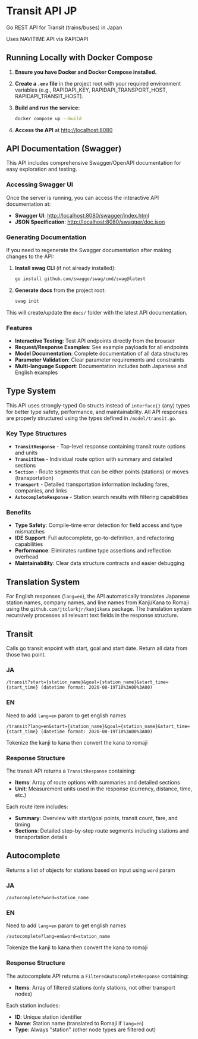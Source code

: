 # Transit API JP

Go REST API for Transit (trains/buses) in Japan

Uses NAVITIME API via RAPIDAPI

## Running Locally with Docker Compose

1. **Ensure you have Docker and Docker Compose installed.**

2. **Create a `.env` file** in the project root with your required environment variables (e.g., RAPIDAPI_KEY, RAPIDAPI_TRANSPORT_HOST, RAPIDAPI_TRANSIT_HOST).

3. **Build and run the service:**

   ```sh
   docker compose up --build
   ```

4. **Access the API** at [http://localhost:8080](http://localhost:8080)

## API Documentation (Swagger)

This API includes comprehensive Swagger/OpenAPI documentation for easy exploration and testing.

### Accessing Swagger UI

Once the server is running, you can access the interactive API documentation at:

- **Swagger UI**: [http://localhost:8080/swagger/index.html](http://localhost:8080/swagger/index.html)
- **JSON Specification**: [http://localhost:8080/swagger/doc.json](http://localhost:8080/swagger/doc.json)

### Generating Documentation

If you need to regenerate the Swagger documentation after making changes to the API:

1. **Install swag CLI** (if not already installed):
   ```sh
   go install github.com/swaggo/swag/cmd/swag@latest
   ```

2. **Generate docs** from the project root:
   ```sh
   swag init
   ```

This will create/update the `docs/` folder with the latest API documentation.

### Features

- **Interactive Testing**: Test API endpoints directly from the browser
- **Request/Response Examples**: See example payloads for all endpoints
- **Model Documentation**: Complete documentation of all data structures
- **Parameter Validation**: Clear parameter requirements and constraints
- **Multi-language Support**: Documentation includes both Japanese and English examples

## Type System

This API uses strongly-typed Go structs instead of `interface{}` (any) types for better type safety, performance, and maintainability. All API responses are properly structured using the types defined in `/model/transit.go`.

### Key Type Structures

- **`TransitResponse`** - Top-level response containing transit route options and units
- **`TransitItem`** - Individual route option with summary and detailed sections
- **`Section`** - Route segments that can be either points (stations) or moves (transportation)
- **`Transport`** - Detailed transportation information including fares, companies, and links
- **`AutocompleteResponse`** - Station search results with filtering capabilities

### Benefits

- **Type Safety**: Compile-time error detection for field access and type mismatches
- **IDE Support**: Full autocomplete, go-to-definition, and refactoring capabilities
- **Performance**: Eliminates runtime type assertions and reflection overhead
- **Maintainability**: Clear data structure contracts and easier debugging

## Translation System

For English responses (`lang=en`), the API automatically translates Japanese station names, company names, and line names from Kanji/Kana to Romaji using the `github.com/jtclarkjr/kanjikana` package. The translation system recursively processes all relevant text fields in the response structure.

## Transit

Calls go transit enpoint with start, goal and start date. Return all data from those two point.

### JA

`/transit?start={station_name}&goal={station_name}&start_time={start_time} (datetime format: 2020-08-19T10%3A00%3A00)`

### EN

Need to add `lang=en` param to get english names

`/transit?lang=en&start={station_name}&goal={station_name}&start_time={start_time} (datetime format: 2020-08-19T10%3A00%3A00)`

Tokenize the kanji to kana then convert the kana to romaji

### Response Structure

The transit API returns a `TransitResponse` containing:

- **Items**: Array of route options with summaries and detailed sections
- **Unit**: Measurement units used in the response (currency, distance, time, etc.)

Each route item includes:

- **Summary**: Overview with start/goal points, transit count, fare, and timing
- **Sections**: Detailed step-by-step route segments including stations and transportation details

## Autocomplete

Returns a list of objects for stations based on input using `word` param

### JA

`/autocomplete?word=station_name`

### EN

Need to add `lang=en` param to get english names

`/autocomplete?lang=en&word=station_name`

Tokenize the kanji to kana then convert the kana to romaji

### Response Structure

The autocomplete API returns a `FilteredAutocompleteResponse` containing:

- **Items**: Array of filtered stations (only stations, not other transport nodes)

Each station includes:

- **ID**: Unique station identifier
- **Name**: Station name (translated to Romaji if `lang=en`)
- **Type**: Always "station" (other node types are filtered out)
